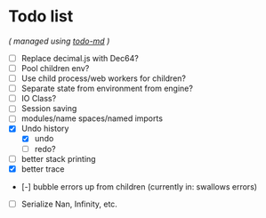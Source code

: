 # Todo list

_\( managed using [todo-md](https://github.com/Hypercubed/todo-md) \)_

- [ ] Replace decimal.js with Dec64?
- [ ] Pool children env?
- [ ] Use child process/web workers for children?
- [ ] Separate state from environment from engine?
- [ ] IO Class?
- [ ] Session saving
- [ ] modules/name spaces/named imports
- [x] Undo history
  - [x] undo
  - [ ] redo?
- [ ] better stack printing
- [x] better trace
- [-] bubble errors up from children (currently in: swallows errors)
- [ ] Serialize Nan, Infinity, etc.
